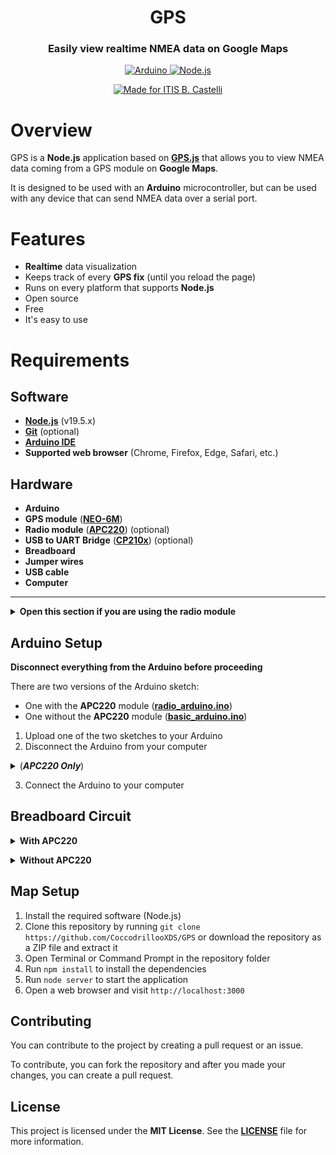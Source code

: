 <h1 align="center">GPS</h1>
<h3 align="center">Easily view realtime NMEA data on Google Maps</h2>
<p></p>
<p align="center">
<a href="https://www.arduino.cc/"><img src="https://img.shields.io/badge/Arduino-00979D?style=for-the-badge&logo=Arduino&logoColor=white" alt="Arduino">
<a href="https://nodejs.org"><img src="https://img.shields.io/badge/Node.js-43853D?style=for-the-badge&logo=node.js&logoColor=white" alt="Node.js">
</a></p>
<p align="center">
<a href="https://www.iiscastelli.edu.it/Pager.aspx?Page=mainpage"><img src="https://img.shields.io/badge/Made_For-ITIS_B._Castelli-blue?style=for-the-badge" alt="Made for ITIS B. Castelli"></a>

# Overview
GPS is a **Node.js** application based on **[GPS.js](https://github.com/infusion/GPS.js)** that allows you to view NMEA data coming from a GPS module on **Google Maps**. 

It is designed to be used with an **Arduino** microcontroller, but can be used with any device that can send NMEA data over a serial port.

# Features
- **Realtime** data visualization
- Keeps track of every **GPS fix** (until you reload the page)
- Runs on every platform that supports **Node.js**
- Open source
- Free
- It's easy to use

# Requirements
## Software
- **[Node.js](https://nodejs.org)** (v19.5.x)
- **[Git](https://git-scm.com/)** (optional)
- **[Arduino IDE](https://www.arduino.cc/en/software)**
- **Supported web browser** (Chrome, Firefox, Edge, Safari, etc.)

## Hardware
- **Arduino**
- **GPS module** (**[NEO-6M](https://amzn.eu/d/0F55El5)**)
- **Radio module** (**[APC220](https://www.dfrobot.com/product-57.html)**) (optional)
- **USB to UART Bridge** (**[CP210x](https://www.aliexpress.com/item/32505898388.html)**) (optional)
- **Breadboard**
- **Jumper wires**
- **USB cable**
- **Computer**

----

<details><summary><strong>Open this section if you are using the radio module</strong></summary>

## APC220 Setup
**Disconnect the APC220 from the Arduino before proceeding.**
1. Upload the **[apc220Cfg.ino](arduino/apc220Cfg/apc220Cfg.ino)** sketch to your Arduino
2. Disconnect the Arduino from your computer
3. Connect the APC220 to the Arduino to the GND, 13, 12, 11, 10, 9 and 8 pins 
4. Connect the Arduino to your computer
5. Open the **Serial Monitor**
6. Type `m` and press **Enter**
   - It should bring up a menu like this:

    ![APC220 Menu](images/apc220Cfg.jpg)

7. Follow the 'Write example' instruction and if you want, change the frequency
   - Save the frequency you chose (you will need it to configure the other APC220 module) 
8. Disconnect the Arduino from your computer
9.  Disconnect the APC220 from the Arduino and connect the other APC220 module to the Arduino
10.  Reconnect the Arduino to your computer
11.  Repeat steps 6 and 7

## Installing the CP210x Drivers
To receive data from the APC220 module, you can use another Arduino with the APC220 module connected to it or you can use an **UART to USB bridge**.
This project is designed to work with **CP210x**.

* Visit the **[Silicon Labs website](https://www.silabs.com/developers/usb-to-uart-bridge-vcp-drivers?tab=downloads)**
* If you are using **Windows**, download the driver with the name `CP210x Windows Drivers`

    ![CP210x Drivers](images/cp210x_page.jpg)

* Extract all the files from the ZIP file in a folder
* Run the `CP210xVCPInstaller_x64.exe` file and follow the instructions to install the driver

---

</details>

## Arduino Setup
**Disconnect everything from the Arduino before proceeding**

There are two versions of the Arduino sketch:
* One with the **APC220** module (**[radio_arduino.ino](arduino/radio_arduino/radio_arduino.ino)**)
* One without the **APC220** module (**[basic_arduino.ino](arduino/basic_arduino/basic_arduino.ino)**)


1. Upload one of the two sketches to your Arduino
2. Disconnect the Arduino from your computer

<details><summary>(<strong><em>APC220 Only</em></strong>)</summary>

* Connect the **GPS module** to the **Arduino** using the following pins:

    | GPS Module | -> | Arduino   |
    |------------|----|-----------|
    | VCC        | -> | 3.3V      |
    | GND        | -> | GND       |
    | RX         | -> | Digital 4 |
    | TX         | -> | Digital 3 |

* Connect the **APC220** module to the **Arduino** to the GND, 13, 12, 11, 10, 9 and 8 pins

</details><p></p>

3. Connect the Arduino to your computer

## Breadboard Circuit
<details><summary><strong>With APC220</strong></summary>

![Breadboard Circuit](images/breadboard_apc220.png)

</details><p></p>
<details><summary><strong>Without APC220</strong></summary>

![Breadboard Circuit](images/breadboard.png)

</details><p></p>

## Map Setup
1. Install the required software (Node.js)
2. Clone this repository by running `git clone https://github.com/CoccodrillooXDS/GPS` or download the repository as a ZIP file and extract it
3. Open Terminal or Command Prompt in the repository folder
4. Run `npm install` to install the dependencies
5. Run `node server` to start the application
6. Open a web browser and visit `http://localhost:3000`

## Contributing
You can contribute to the project by creating a pull request or an issue.

To contribute, you can fork the repository and after you made your changes, you can create a pull request.

## License
This project is licensed under the **MIT License**. See the **[LICENSE](LICENSE)** file for more information.